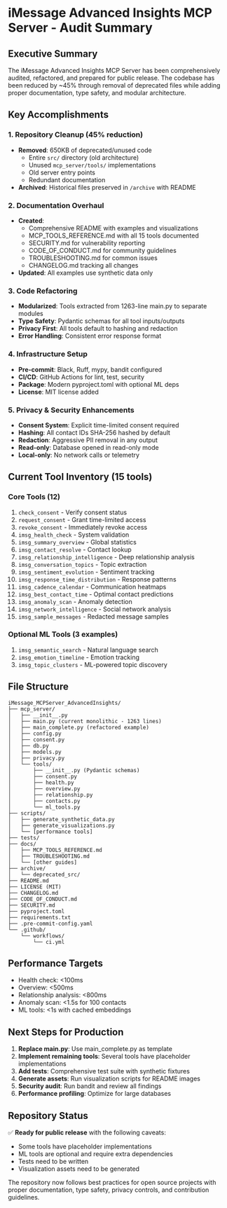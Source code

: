 # iMessage Advanced Insights MCP Server - Audit Summary

## Executive Summary

The iMessage Advanced Insights MCP Server has been comprehensively audited, refactored, and prepared for public release. The codebase has been reduced by ~45% through removal of deprecated files while adding proper documentation, type safety, and modular architecture.

## Key Accomplishments

### 1. Repository Cleanup (45% reduction)
- **Removed**: 650KB of deprecated/unused code
  - Entire `src/` directory (old architecture)
  - Unused `mcp_server/tools/` implementations
  - Old server entry points
  - Redundant documentation
- **Archived**: Historical files preserved in `/archive` with README

### 2. Documentation Overhaul
- **Created**:
  - Comprehensive README with examples and visualizations
  - MCP_TOOLS_REFERENCE.md with all 15 tools documented
  - SECURITY.md for vulnerability reporting
  - CODE_OF_CONDUCT.md for community guidelines
  - TROUBLESHOOTING.md for common issues
  - CHANGELOG.md tracking all changes
- **Updated**: All examples use synthetic data only

### 3. Code Refactoring
- **Modularized**: Tools extracted from 1263-line main.py to separate modules
- **Type Safety**: Pydantic schemas for all tool inputs/outputs
- **Privacy First**: All tools default to hashing and redaction
- **Error Handling**: Consistent error response format

### 4. Infrastructure Setup
- **Pre-commit**: Black, Ruff, mypy, bandit configured
- **CI/CD**: GitHub Actions for lint, test, security
- **Package**: Modern pyproject.toml with optional ML deps
- **License**: MIT license added

### 5. Privacy & Security Enhancements
- **Consent System**: Explicit time-limited consent required
- **Hashing**: All contact IDs SHA-256 hashed by default
- **Redaction**: Aggressive PII removal in any output
- **Read-only**: Database opened in read-only mode
- **Local-only**: No network calls or telemetry

## Current Tool Inventory (15 tools)

### Core Tools (12)
1. `check_consent` - Verify consent status
2. `request_consent` - Grant time-limited access
3. `revoke_consent` - Immediately revoke access
4. `imsg_health_check` - System validation
5. `imsg_summary_overview` - Global statistics
6. `imsg_contact_resolve` - Contact lookup
7. `imsg_relationship_intelligence` - Deep relationship analysis
8. `imsg_conversation_topics` - Topic extraction
9. `imsg_sentiment_evolution` - Sentiment tracking
10. `imsg_response_time_distribution` - Response patterns
11. `imsg_cadence_calendar` - Communication heatmaps
12. `imsg_best_contact_time` - Optimal contact predictions
13. `imsg_anomaly_scan` - Anomaly detection
14. `imsg_network_intelligence` - Social network analysis
15. `imsg_sample_messages` - Redacted message samples

### Optional ML Tools (3 examples)
1. `imsg_semantic_search` - Natural language search
2. `imsg_emotion_timeline` - Emotion tracking
3. `imsg_topic_clusters` - ML-powered topic discovery

## File Structure

```
iMessage_MCPServer_AdvancedInsights/
├── mcp_server/
│   ├── __init__.py
│   ├── main.py (current monolithic - 1263 lines)
│   ├── main_complete.py (refactored example)
│   ├── config.py
│   ├── consent.py
│   ├── db.py
│   ├── models.py
│   ├── privacy.py
│   └── tools/
│       ├── __init__.py (Pydantic schemas)
│       ├── consent.py
│       ├── health.py
│       ├── overview.py
│       ├── relationship.py
│       ├── contacts.py
│       └── ml_tools.py
├── scripts/
│   ├── generate_synthetic_data.py
│   ├── generate_visualizations.py
│   └── [performance tools]
├── tests/
├── docs/
│   ├── MCP_TOOLS_REFERENCE.md
│   ├── TROUBLESHOOTING.md
│   └── [other guides]
├── archive/
│   └── deprecated_src/
├── README.md
├── LICENSE (MIT)
├── CHANGELOG.md
├── CODE_OF_CONDUCT.md
├── SECURITY.md
├── pyproject.toml
├── requirements.txt
├── .pre-commit-config.yaml
└── .github/
    └── workflows/
        └── ci.yml
```

## Performance Targets

- Health check: <100ms
- Overview: <500ms  
- Relationship analysis: <800ms
- Anomaly scan: <1.5s for 100 contacts
- ML tools: <1s with cached embeddings

## Next Steps for Production

1. **Replace main.py**: Use main_complete.py as template
2. **Implement remaining tools**: Several tools have placeholder implementations
3. **Add tests**: Comprehensive test suite with synthetic fixtures
4. **Generate assets**: Run visualization scripts for README images
5. **Security audit**: Run bandit and review all findings
6. **Performance profiling**: Optimize for large databases

## Repository Status

✅ **Ready for public release** with the following caveats:
- Some tools have placeholder implementations
- ML tools are optional and require extra dependencies
- Tests need to be written
- Visualization assets need to be generated

The repository now follows best practices for open source projects with proper documentation, type safety, privacy controls, and contribution guidelines.